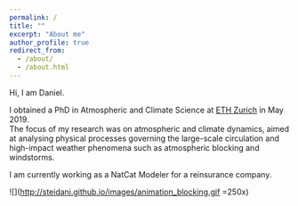 ```yaml
---
permalink: /
title: ""
excerpt: "About me"
author_profile: true
redirect_from: 
  - /about/
  - /about.html
---
```



Hi, I am Daniel.  

I obtained a PhD in Atmospheric and Climate Science at [ETH Zurich](https://iac.ethz.ch/group/atmospheric-dynamics.html) in May 2019.   
The focus of my research was on atmospheric and climate dynamics, aimed at analysing physical processes governing the large-scale circulation and high-impact weather phenomena such as atmospheric blocking and windstorms.  

I am currently working as a NatCat Modeler for a reinsurance company.  


![](http://steidani.github.io/images/animation_blocking.gif =250x)

